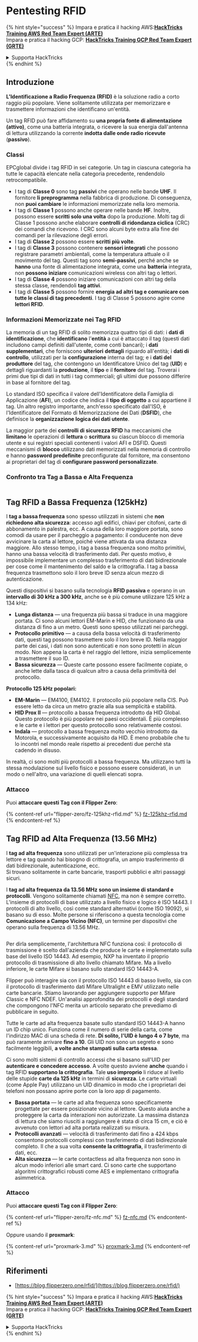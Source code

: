 # Pentesting RFID

{% hint style="success" %}
Impara e pratica il hacking AWS:<img src="/.gitbook/assets/arte.png" alt="" data-size="line">[**HackTricks Training AWS Red Team Expert (ARTE)**](https://training.hacktricks.xyz/courses/arte)<img src="/.gitbook/assets/arte.png" alt="" data-size="line">\
Impara e pratica il hacking GCP: <img src="/.gitbook/assets/grte.png" alt="" data-size="line">[**HackTricks Training GCP Red Team Expert (GRTE)**<img src="/.gitbook/assets/grte.png" alt="" data-size="line">](https://training.hacktricks.xyz/courses/grte)

<details>

<summary>Supporta HackTricks</summary>

* Controlla i [**piani di abbonamento**](https://github.com/sponsors/carlospolop)!
* **Unisciti al** 💬 [**gruppo Discord**](https://discord.gg/hRep4RUj7f) o al [**gruppo telegram**](https://t.me/peass) o **seguici** su **Twitter** 🐦 [**@hacktricks\_live**](https://twitter.com/hacktricks\_live)**.**
* **Condividi trucchi di hacking inviando PR ai** [**HackTricks**](https://github.com/carlospolop/hacktricks) e [**HackTricks Cloud**](https://github.com/carlospolop/hacktricks-cloud) repos su github.

</details>
{% endhint %}

## Introduzione

**L'Identificazione a Radio Frequenza (RFID)** è la soluzione radio a corto raggio più popolare. Viene solitamente utilizzata per memorizzare e trasmettere informazioni che identificano un'entità.

Un tag RFID può fare affidamento su **una propria fonte di alimentazione (attivo)**, come una batteria integrata, o ricevere la sua energia dall'antenna di lettura utilizzando la corrente **indotta dalle onde radio ricevute** (**passivo**).

### Classi

EPCglobal divide i tag RFID in sei categorie. Un tag in ciascuna categoria ha tutte le capacità elencate nella categoria precedente, rendendolo retrocompatibile.

* I tag di **Classe 0** sono tag **passivi** che operano nelle bande **UHF**. Il fornitore **li preprogramma** nella fabbrica di produzione. Di conseguenza, non **puoi cambiare** le informazioni memorizzate nella loro memoria.
* I tag di **Classe 1** possono anche operare nelle bande **HF**. Inoltre, possono essere **scritti solo una volta** dopo la produzione. Molti tag di Classe 1 possono anche elaborare **controlli di ridondanza ciclica** (CRC) dei comandi che ricevono. I CRC sono alcuni byte extra alla fine dei comandi per la rilevazione degli errori.
* I tag di **Classe 2** possono essere **scritti più volte**.
* I tag di **Classe 3** possono contenere **sensori integrati** che possono registrare parametri ambientali, come la temperatura attuale o il movimento del tag. Questi tag sono **semi-passivi**, perché anche se **hanno** una fonte di alimentazione integrata, come una **batteria** integrata, non **possono iniziare** comunicazioni wireless con altri tag o lettori.
* I tag di **Classe 4** possono iniziare comunicazioni con altri tag della stessa classe, rendendoli **tag attivi**.
* I tag di **Classe 5** possono fornire **energia ad altri tag e comunicare con tutte le classi di tag precedenti**. I tag di Classe 5 possono agire come **lettori RFID**.

### Informazioni Memorizzate nei Tag RFID

La memoria di un tag RFID di solito memorizza quattro tipi di dati: i **dati di identificazione**, che **identificano** l'**entità** a cui è attaccato il tag (questi dati includono campi definiti dall'utente, come conti bancari); i **dati supplementari**, che forniscono **ulteriori** **dettagli** riguardo all'entità; i **dati di controllo**, utilizzati per la **configurazione** interna del tag; e i **dati del produttore** del tag, che contengono un Identificatore Unico del tag (**UID**) e dettagli riguardanti la **produzione**, il **tipo** e il **fornitore** del tag. Troverai i primi due tipi di dati in tutti i tag commerciali; gli ultimi due possono differire in base al fornitore del tag.

Lo standard ISO specifica il valore dell'Identificatore della Famiglia di Applicazione (**AFI**), un codice che indica il **tipo di oggetto** a cui appartiene il tag. Un altro registro importante, anch'esso specificato dall'ISO, è l'Identificatore del Formato di Memorizzazione dei Dati (**DSFID**), che definisce la **organizzazione logica dei dati utente**.

La maggior parte dei **controlli di sicurezza RFID** ha meccanismi che **limitano** le operazioni di **lettura** o **scrittura** su ciascun blocco di memoria utente e sui registri speciali contenenti i valori AFI e DSFID. Questi meccanismi di **blocco** utilizzano dati memorizzati nella memoria di controllo e hanno **password predefinite** preconfigurate dal fornitore, ma consentono ai proprietari del tag di **configurare password personalizzate**.

### Confronto tra Tag a Bassa e Alta Frequenza

<figure><img src="../../.gitbook/assets/image (983).png" alt=""><figcaption></figcaption></figure>

## Tag RFID a Bassa Frequenza (125kHz)

I **tag a bassa frequenza** sono spesso utilizzati in sistemi che **non richiedono alta sicurezza**: accesso agli edifici, chiavi per citofoni, carte di abbonamento in palestra, ecc. A causa della loro maggiore portata, sono comodi da usare per il parcheggio a pagamento: il conducente non deve avvicinare la carta al lettore, poiché viene attivata da una distanza maggiore. Allo stesso tempo, i tag a bassa frequenza sono molto primitivi, hanno una bassa velocità di trasferimento dati. Per questo motivo, è impossibile implementare un complesso trasferimento di dati bidirezionale per cose come il mantenimento del saldo e la crittografia. I tag a bassa frequenza trasmettono solo il loro breve ID senza alcun mezzo di autenticazione.

Questi dispositivi si basano sulla tecnologia **RFID passiva** e operano in un **intervallo di 30 kHz a 300 kHz**, anche se è più comune utilizzare 125 kHz a 134 kHz:

* **Lunga distanza** — una frequenza più bassa si traduce in una maggiore portata. Ci sono alcuni lettori EM-Marin e HID, che funzionano da una distanza di fino a un metro. Questi sono spesso utilizzati nei parcheggi.
* **Protocollo primitivo** — a causa della bassa velocità di trasferimento dati, questi tag possono trasmettere solo il loro breve ID. Nella maggior parte dei casi, i dati non sono autenticati e non sono protetti in alcun modo. Non appena la carta è nel raggio del lettore, inizia semplicemente a trasmettere il suo ID.
* **Bassa sicurezza** — Queste carte possono essere facilmente copiate, o anche lette dalla tasca di qualcun altro a causa della primitività del protocollo.

**Protocollo 125 kHz popolari:**

* **EM-Marin** — EM4100, EM4102. Il protocollo più popolare nella CIS. Può essere letto da circa un metro grazie alla sua semplicità e stabilità.
* **HID Prox II** — protocollo a bassa frequenza introdotto da HID Global. Questo protocollo è più popolare nei paesi occidentali. È più complesso e le carte e i lettori per questo protocollo sono relativamente costosi.
* **Indala** — protocollo a bassa frequenza molto vecchio introdotto da Motorola, e successivamente acquisito da HID. È meno probabile che tu lo incontri nel mondo reale rispetto ai precedenti due perché sta cadendo in disuso.

In realtà, ci sono molti più protocolli a bassa frequenza. Ma utilizzano tutti la stessa modulazione sul livello fisico e possono essere considerati, in un modo o nell'altro, una variazione di quelli elencati sopra.

### Attacco

Puoi **attaccare questi Tag con il Flipper Zero**:

{% content-ref url="flipper-zero/fz-125khz-rfid.md" %}
[fz-125khz-rfid.md](flipper-zero/fz-125khz-rfid.md)
{% endcontent-ref %}

## Tag RFID ad Alta Frequenza (13.56 MHz)

I **tag ad alta frequenza** sono utilizzati per un'interazione più complessa tra lettore e tag quando hai bisogno di crittografia, un ampio trasferimento di dati bidirezionale, autenticazione, ecc.\
Si trovano solitamente in carte bancarie, trasporti pubblici e altri passaggi sicuri.

I **tag ad alta frequenza da 13.56 MHz sono un insieme di standard e protocolli**. Vengono solitamente chiamati [NFC](https://nfc-forum.org/what-is-nfc/about-the-technology/), ma non è sempre corretto. L'insieme di protocolli di base utilizzato a livello fisico e logico è ISO 14443. I protocolli di alto livello, così come standard alternativi (come ISO 19092), si basano su di esso. Molte persone si riferiscono a questa tecnologia come **Comunicazione a Campo Vicino (NFC)**, un termine per dispositivi che operano sulla frequenza di 13.56 MHz.

<figure><img src="../../.gitbook/assets/image (930).png" alt=""><figcaption></figcaption></figure>

Per dirla semplicemente, l'architettura NFC funziona così: il protocollo di trasmissione è scelto dall'azienda che produce le carte e implementato sulla base del livello ISO 14443. Ad esempio, NXP ha inventato il proprio protocollo di trasmissione di alto livello chiamato Mifare. Ma a livello inferiore, le carte Mifare si basano sullo standard ISO 14443-A.

Flipper può interagire sia con il protocollo ISO 14443 di basso livello, sia con il protocollo di trasferimento dati Mifare Ultralight e EMV utilizzato nelle carte bancarie. Stiamo lavorando per aggiungere supporto per Mifare Classic e NFC NDEF. Un'analisi approfondita dei protocolli e degli standard che compongono l'NFC merita un articolo separato che prevediamo di pubblicare in seguito.

Tutte le carte ad alta frequenza basate sullo standard ISO 14443-A hanno un ID chip unico. Funziona come il numero di serie della carta, come l'indirizzo MAC di una scheda di rete. **Di solito, l'UID è lungo 4 o 7 byte**, ma può raramente arrivare **fino a 10**. Gli UID non sono un segreto e sono facilmente leggibili, **a volte anche stampati sulla carta stessa**.

Ci sono molti sistemi di controllo accessi che si basano sull'UID per **autenticare e concedere accesso**. A volte questo avviene **anche** quando i tag RFID **supportano la crittografia**. Tale **uso improprio** li riduce al livello delle stupide **carte da 125 kHz** in termini di **sicurezza**. Le carte virtuali (come Apple Pay) utilizzano un UID dinamico in modo che i proprietari dei telefoni non possano aprire porte con la loro app di pagamento.

* **Bassa portata** — le carte ad alta frequenza sono specificamente progettate per essere posizionate vicino al lettore. Questo aiuta anche a proteggere la carta da interazioni non autorizzate. La massima distanza di lettura che siamo riusciti a raggiungere è stata di circa 15 cm, e ciò è avvenuto con lettori ad alta portata realizzati su misura.
* **Protocolli avanzati** — velocità di trasferimento dati fino a 424 kbps consentono protocolli complessi con trasferimento di dati bidirezionale completo. Il che a sua volta **consente la crittografia**, il trasferimento di dati, ecc.
* **Alta sicurezza** — le carte contactless ad alta frequenza non sono in alcun modo inferiori alle smart card. Ci sono carte che supportano algoritmi crittografici robusti come AES e implementano crittografia asimmetrica.

### Attacco

Puoi **attaccare questi Tag con il Flipper Zero**:

{% content-ref url="flipper-zero/fz-nfc.md" %}
[fz-nfc.md](flipper-zero/fz-nfc.md)
{% endcontent-ref %}

Oppure usando il **proxmark**:

{% content-ref url="proxmark-3.md" %}
[proxmark-3.md](proxmark-3.md)
{% endcontent-ref %}

## Riferimenti

* [https://blog.flipperzero.one/rfid/](https://blog.flipperzero.one/rfid/)

{% hint style="success" %}
Impara e pratica il hacking AWS:<img src="/.gitbook/assets/arte.png" alt="" data-size="line">[**HackTricks Training AWS Red Team Expert (ARTE)**](https://training.hacktricks.xyz/courses/arte)<img src="/.gitbook/assets/arte.png" alt="" data-size="line">\
Impara e pratica il hacking GCP: <img src="/.gitbook/assets/grte.png" alt="" data-size="line">[**HackTricks Training GCP Red Team Expert (GRTE)**<img src="/.gitbook/assets/grte.png" alt="" data-size="line">](https://training.hacktricks.xyz/courses/grte)

<details>

<summary>Supporta HackTricks</summary>

* Controlla i [**piani di abbonamento**](https://github.com/sponsors/carlospolop)!
* **Unisciti al** 💬 [**gruppo Discord**](https://discord.gg/hRep4RUj7f) o al [**gruppo telegram**](https://t.me/peass) o **seguici** su **Twitter** 🐦 [**@hacktricks\_live**](https://twitter.com/hacktricks\_live)**.**
* **Condividi trucchi di hacking inviando PR ai** [**HackTricks**](https://github.com/carlospolop/hacktricks) e [**HackTricks Cloud**](https://github.com/carlospolop/hacktricks-cloud) repos su github.

</details>
{% endhint %}

